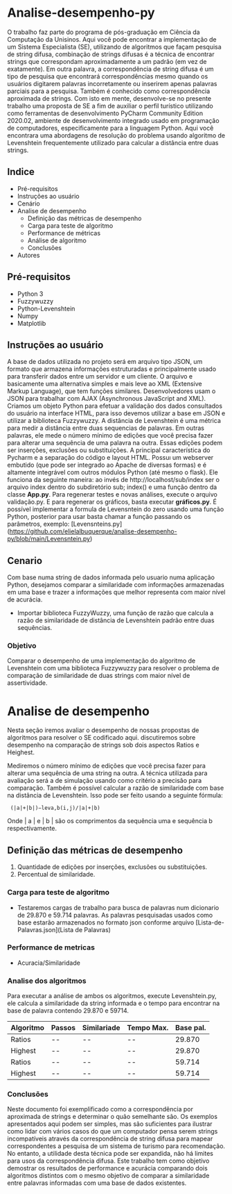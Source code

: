 # Analise-desempenho-py
O trabalho faz parte do programa de pós-graduação em Ciência da Computação da Unisinos. Aqui você pode encontrar a implementação de um Sistema Especialista (SE), utilizando de algoritmos que façam pesquisa de string difusa, combinação de strings difusas é a técnica de encontrar strings que correspondam aproximadamente a um padrão (em vez de exatamente). Em outra palavra, a correspondência de string difusa é um tipo de pesquisa que encontrará correspondências mesmo quando os usuários digitarem palavras incorretamente ou inserirem apenas palavras parciais para a pesquisa. Também é conhecido como correspondência aproximada de strings. Com isto em mente, desenvolve-se no presente trabalho uma proposta de SE a fim de auxiliar o perfil turístico utilizando como ferramentas de desenvolvimento PyCharm Community Edition 2020.02, ambiente de desenvolvimento integrado usado em programação de computadores, especificamente para a linguagem Python. Aqui você encontrara uma abordagens de resolução do problema usando algoritmo de Levenshtein frequentemente utilizado para calcular a distância entre duas strings.

## Indice
- Pré-requisitos
- Instruções ao usuário
- Cenário
- Analise de desempenho
  - Definição das métricas de desempenho
  - Carga para teste de algoritmo 
  - Performance de métricas
  - Análise de algoritmo
  - Conclusões
- Autores

## Pré-requisitos
   - Python 3
   - Fuzzywuzzy
   - Python-Levenshtein
   - Numpy
   - Matplotlib

## Instruções ao usuário
A base de dados utilizada no projeto será em arquivo tipo JSON, um formato que armazena informações estruturadas e principalmente usado para transferir dados entre um servidor e um cliente. O arquivo e basicamente uma alternativa simples e mais leve ao XML (Extensive Markup Language), que tem funções similares. Desenvolvedores usam o JSON para trabalhar com AJAX (Asynchronous JavaScript and XML). Criamos um objeto Python para efetuar a validação dos dados consultados do usuário na interface HTML, para isso devemos utilizar a base em JSON e utilizar a biblioteca Fuzzywuzzy. A distância de Levenshtein é uma métrica para medir a distância entre duas sequencias de palavras. Em outras palavras, ele mede o número mínimo de edições que você precisa fazer para alterar uma sequência de uma palavra na outra. Essas edições podem ser inserções, exclusões ou substituições.  A principal característica do Pycharm e a separação do código e layout HTML. Possuı um webserver embutido (que pode ser integrado ao Apache de diversas formas) e é altamente integrável com outros módulos Python (até mesmo o flask). Ele funciona da seguinte maneira: ao invés de http://localhost/sub/index ser o arquivo index dentro do subdiretório sub; index() e uma função dentro da classe **App.py**. Para regenerar testes e novas análises, execute o arquivo validação.py. E para regenerar os gráficos, basta executar **gráficos.py**. É possível implementar a formula de Levensntein do zero usando uma função Python, posterior para usar basta chamar a função passando os parâmetros, exemplo: [Levensnteins.py] (https://github.com/elielalbuquerque/analise-desempenho-py/blob/main/Levensntein.py)

## Cenario
Com base numa string de dados informada pelo usuario numa aplicação Python, desejamos comparar a similaridade com informações armazenadas em uma base e trazer a informações que melhor representa com maior nível de acurácia.
  - Importar biblioteca FuzzyWuzzy, uma função de razão que calcula a razão de similaridade de distância de Levenshtein padrão entre duas sequências.

### Objetivo
Comparar o desempenho de uma implementação do algoritmo de Levenshtein com uma biblioteca Fuzzywuzzy para resolver o problema de comparação de similaridade de duas strings com maior nível de assertividade.
  
# Analise de desempenho
Nesta seção iremos avaliar o desempenho de nossas propostas de algoritmos para resolver o SE codificado aqui. 
discutiremos sobre desempenho na comparação de strings sob dois aspectos Ratios e Heighest.

Mediremos o número mínimo de edições que você precisa fazer para alterar uma sequência de uma string na outra. A técnica utilizada para avaliação será a de simulação usando como critério a precisão para comparação.
Também é possível calcular a razão de similaridade com base na distância de Levenshtein. Isso pode ser feito usando a seguinte fórmula:
     
     (|a|+|b|)−leva,b(i,j)/|a|+|b)
     
Onde | a | e | b | são os comprimentos da sequência uma e sequência b respectivamente.

## Definição das métricas de desempenho
1. Quantidade de edições por inserções, exclusões ou substituições.
2. Percentual de similaridade.

### Carga para teste de algoritmo
- Testaremos cargas de trabalho para busca de palavras num dicionario de 29.870 e 59.714 palavras. 
As palavras pesquisadas usados como base estarão armazenados no formato json conforme arquivo [Lista-de-Palavras.json](Lista de Palavras)

### Performance de metricas
- Acuracia/Similaridade

### Analise dos algoritmos
Para executar a análise de ambos os algoritmos, execute Levenshtein.py, ele calcula a similaridade da string informada e o tempo para encontrar na base de palavra contendo 29.870 e 59714.

| Algoritmo | Passos |Similariade | Tempo Max.| Base pal. |
| -- | -- | -- | -- | -- |
| Ratios | -- | -- | -- | 29.870 |
| Highest | -- | -- | -- | 29.870 |
| Ratios | -- | -- | -- | 59.714 |
| Highest | -- | -- | -- | 59.714 |



### Conclusões
Neste documento foi exemplificado como a correspondência por aproximada de strings e determinar o quão semelhante são. Os exemplos apresentados aqui podem ser simples, mas são suficientes para ilustrar como lidar com vários casos do que um computador pensa serem strings incompatíveis através da correspondência de string difusa para mapear correspondentes a pesquisa de um sistema de turismo para recomendação. No entanto, a utilidade desta técnica pode ser expandida, não há limites para usos da correspondência difusa. Este trabalho tem como objetivo demostrar os resultados de performance e acurácia comparando dois algoritmos distintos com o mesmo objetivo de comparar a similaridade entre palavras informadas com uma base de dados existentes.

